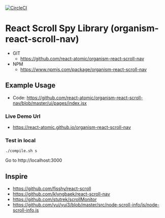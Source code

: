 [![CircleCI](https://circleci.com/gh/react-atomic/organism-react-scroll-nav/tree/main.svg?style=svg)](https://circleci.com/gh/react-atomic/organism-react-scroll-nav/tree/main)

React Scroll Spy Library (organism-react-scroll-nav) 
===============
   * GIT
      * https://github.com/react-atomic/organism-react-scroll-nav
   * NPM
      * https://www.npmjs.com/package/organism-react-scroll-nav

## Example Usage
* Code: https://github.com/react-atomic/organism-react-scroll-nav/blob/master/ui/pages/index.jsx

### Live Demo Url
* https://react-atomic.github.io/organism-react-scroll-nav

### Test in local
```
./compile.sh s
```

Go to http://localhost:3000




## Inspire
* https://github.com/fisshy/react-scroll
* https://github.com/klyngbaek/react-scroll-nav
* https://github.com/stutrek/scrollMonitor
* https://github.com/yui/yui3/blob/master/src/node-scroll-info/js/node-scroll-info.js

